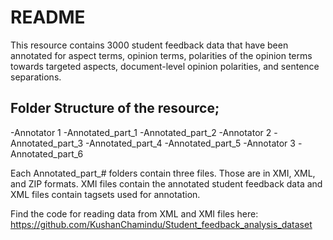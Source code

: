 # README 
This resource contains 3000 student feedback data that have been annotated for aspect terms, opinion terms, polarities of the opinion terms towards targeted aspects, document-level opinion polarities, and sentence separations.

## Folder Structure of the resource;

-Annotator 1
	-Annotated_part_1
-Annotated_part_2
-Annotator 2
	-Annotated_part_3
	-Annotated_part_4
	-Annotated_part_5
-Annotator 3
	-Annotated_part_6

Each Annotated_part_# folders contain three files. Those are in XMI, XML, and ZIP formats. 
XMI files contain the annotated student feedback data and XML files contain tagsets used for annotation.

Find the code for reading data from XML and XMI files here: https://github.com/KushanChamindu/Student_feedback_analysis_dataset
